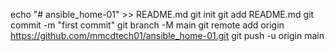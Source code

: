 echo "# ansible_home-01" >> README.md
git init
git add README.md
git commit -m "first commit"
git branch -M main
git remote add origin https://github.com/mmcdtech01/ansible_home-01.git
git push -u origin main
